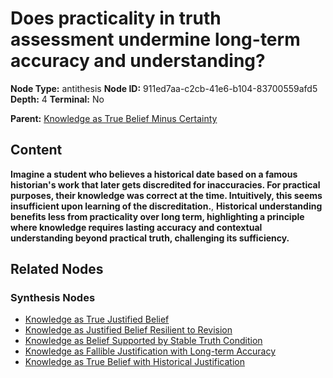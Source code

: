 # Does practicality in truth assessment undermine long-term accuracy and understanding?

**Node Type:** antithesis
**Node ID:** 911ed7aa-c2cb-41e6-b104-83700559afd5
**Depth:** 4
**Terminal:** No

**Parent:** [Knowledge as True Belief Minus Certainty](knowledge-as-true-belief-minus-certainty-synthesis-5c716fd6-8084-4157-892a-0058aa0aa88f.md)

## Content

**Imagine a student who believes a historical date based on a famous historian's work that later gets discredited for inaccuracies. For practical purposes, their knowledge was correct at the time. Intuitively, this seems insufficient upon learning of the discreditation.**, **Historical understanding benefits less from practicality over long term, highlighting a principle where knowledge requires lasting accuracy and contextual understanding beyond practical truth, challenging its sufficiency.**

## Related Nodes

### Synthesis Nodes

- [Knowledge as True Justified Belief](knowledge-as-true-justified-belief-synthesis-5bd01ef0-84a2-4343-b9df-7d009f0a113d.md)
- [Knowledge as Justified Belief Resilient to Revision](knowledge-as-justified-belief-resilient-to-revision-synthesis-dd2449a6-b4c2-44b6-8acf-60542f652130.md)
- [Knowledge as Belief Supported by Stable Truth Condition](knowledge-as-belief-supported-by-stable-truth-condition-synthesis-7cee7380-fd6f-49c0-99bc-ff4d5386df02.md)
- [Knowledge as Fallible Justification with Long-term Accuracy](knowledge-as-fallible-justification-with-long-term-accuracy-synthesis-8bd7bbb2-c284-4916-a50e-9219436d104b.md)
- [Knowledge as True Belief with Historical Justification](knowledge-as-true-belief-with-historical-justification-synthesis-1caa4387-8fe8-459e-b95a-d68146764eb4.md)

